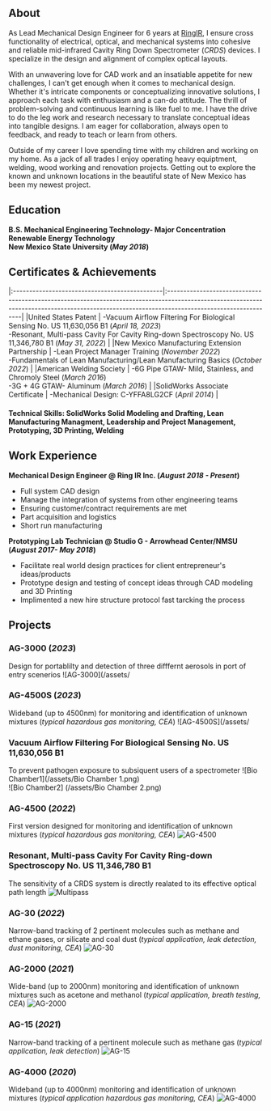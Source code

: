 
## About
As Lead Mechanical Design Engineer for 6 years at [RingIR](https://ring-ir.com/), I ensure cross functionality of electrical, optical, and mechanical systems into cohesive and reliable mid-infrared Cavity Ring Down Spectrometer (_CRDS_) devices. I specialize in the design and alignment of complex optical layouts.

With an unwavering love for CAD work and an insatiable appetite for new challenges, I can't get enough when it comes to mechanical design. Whether it's intricate components or conceptualizing innovative solutions, I approach each task with enthusiasm and a can-do attitude. The thrill of problem-solving and continuous learning is like fuel to me. I have the drive to do the leg work and research necessary to translate conceptual ideas into tangible designs. I am eager for collaboration, always open to feedback, and ready to teach or learn from others. 

Outside of my career I love spending time with my children and working on my home. As a jack of all trades I enjoy operating heavy equiptment, welding, wood working and renovation projects. Getting out to explore the known and unknown locations in the beautiful state of New Mexico has been my newest project. 

## Education	

**B.S. Mechanical Engineering Technology- Major Concentration Renewable Energy Technology <br> New Mexico State University (_May 2018_)**

## Certificates & Achievements

|:----------------------------------------------|:---------------------------------------------------------------------------------------------------------------------------------------------------------------------------------------------|
|United States Patent                           | -Vacuum Airflow Filtering For Biological Sensing No. US 11,630,056 B1 (_April 18, 2023_) <br> -Resonant, Multi-pass Cavity For Cavity Ring-down Spectroscopy No. US 11,346,780 B1 (_May 31, 2022_) |
|New Mexico Manufacturing Extension Partnership | -Lean Project Manager Training (_November 2022_) <br> -Fundamentals of Lean Manufacturing/Lean Manufacturing Basics (_October 2022_)                                                                |
|American Welding Society                       | -6G Pipe GTAW- Mild, Stainless, and Chromoly Steel (_March 2016_) <br> -3G + 4G GTAW- Aluminum (_March 2016_)                                                                                       |
|SolidWorks Associate Certificate               | -Mechanical Design: C-YFFA8LG2CF (_April 2014_)                                                                                                                                               |

#### Technical Skills: SolidWorks Solid Modeling and Drafting, Lean Manufacturing Managment, Leadership and Project Management, Prototyping, 3D Printing, Welding

## Work Experience
**Mechanical Design Engineer @ Ring IR Inc. (_August 2018 - Present_)**
- Full system CAD design
- Manage the integration of systems from other engineering teams
- Ensuring customer/contract requirements are met
- Part acquisition and logistics
- Short run manufacturing

**Prototyping Lab Technician @ Studio G - Arrowhead Center/NMSU  (_August 2017- May 2018_)**
- Facilitate real world design practices for client entrepreneur's ideas/products
- Prototype design and testing of concept ideas through CAD modeling and 3D Printing
- Implimented a new hire structure protocol fast tarcking the process

## Projects
### AG-3000 (_2023_)
Design for portablilty and detection of three difffernt aerosols in port of entry scenerios
![AG-3000](/assets/

### AG-4500S (_2023_)
Wideband (up to 4500nm) for monitoring and identification of unknown mixtures (_typical hazardous gas monitoring, CEA_)
![AG-4500S](/assets/

### Vacuum Airflow Filtering For Biological Sensing No. US 11,630,056 B1
To prevent pathogen exposure to subsiquent users of a spectrometer
![Bio Chamber1](/assets/Bio Chamber 1.png) <br> ![Bio Chamber2] (/assets/Bio Chamber 2.png)

### AG-4500 (_2022_)
First version designed for monitoring and identification of unknown mixtures (_typical hazardous gas monitoring, CEA_)
![AG-4500](/assets/4500-Ag-silo-1.png)

### Resonant, Multi-pass Cavity For Cavity Ring-down Spectroscopy No. US 11,346,780 B1
The sensitivity of a CRDS system is directly realated to its effective optical path length
![Multipass](/assets/Multipass.png)

### AG-30 (_2022_)
Narrow-band tracking of 2 pertinent molecules such as methane and ethane gases, or silicate and coal dust (_typical application, leak detection, dust monitoring, CEA_)
![AG-30](/assets/ag15alpha1-silo-1.png)

### AG-2000 (_2021_)
Wide-band (up to 2000nm) monitoring and identification of unknown mixtures such as acetone and methanol (_typical application, breath testing, CEA_)
![AG-2000](/assets/AG2000-Black-silo-1.png)

### AG-15 (_2021_)
Narrow-band tracking of a pertinent molecule such as methane gas (_typical application, leak detection_)
![AG-15](/assets/AG-15-Blue-silo-1.png)

### AG-4000 (_2020_)
Wideband (up to 4000nm) monitoring and identification of unknown mixtures (_typical application hazardous gas monitoring, CEA_)
![AG-4000](/assets/ag-4000-alpha-silo-1.png)
